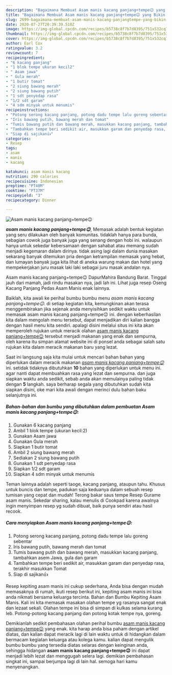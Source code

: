 ```yaml
---
description: "Bagaimana Membuat Asam manis kacang panjang+tempe😉 yang Bikin Ngiler"
title: "Bagaimana Membuat Asam manis kacang panjang+tempe😉 yang Bikin Ngiler"
slug: 2699-bagaimana-membuat-asam-manis-kacang-panjangtempe-yang-bikin-ngiler
date: 2020-07-27T20:39:39.510Z
image: https://img-global.cpcdn.com/recipes/b5738c8f7b7d8395/751x532cq70/asam-manis-kacang-panjangtempe😉-foto-resep-utama.jpg
thumbnail: https://img-global.cpcdn.com/recipes/b5738c8f7b7d8395/751x532cq70/asam-manis-kacang-panjangtempe😉-foto-resep-utama.jpg
cover: https://img-global.cpcdn.com/recipes/b5738c8f7b7d8395/751x532cq70/asam-manis-kacang-panjangtempe😉-foto-resep-utama.jpg
author: Earl Cox
ratingvalue: 3.2
reviewcount: 7
recipeingredient:
- "6 kacang panjang"
- "1 blok tempe ukuran kecil2"
- " Asam jawa"
- " Gula merah"
- "1 butir tomat"
- "2 siung bawang merah"
- "2 siung bawang putih"
- "1 sdt penyedap rasa"
- "1/2 sdt garam"
- "4 sdm minyak untuk menumis"
recipeinstructions:
- "Potong serong kacang panjang, potong dadu tempe lalu goreng sebentar"
- "Iris bawang putih, bawang merah dan tomat"
- "Tumis bawang putih dan bawang merah, masukkan kacang panjang, tambahkan asem Jawa, gula dan garam"
- "Tambahkan tempe beri sedikit air, masukkan garam dan penyedap rasa, terakhir masukkan Tomat"
- "Siap di sajikan👍"
categories:
- Resep
tags:
- asam
- manis
- kacang

katakunci: asam manis kacang 
nutrition: 290 calories
recipecuisine: Indonesian
preptime: "PT40M"
cooktime: "PT37M"
recipeyield: "3"
recipecategory: Dinner

---
```



![Asam manis kacang panjang+tempe😉](https://img-global.cpcdn.com/recipes/b5738c8f7b7d8395/751x532cq70/asam-manis-kacang-panjangtempe😉-foto-resep-utama.jpg)

<b><i>asam manis kacang panjang+tempe😉</i></b>, Memasak adalah bentuk kegiatan yang seru dilakukan oleh banyak komunitas. tidaklah hanya para bunda, sebagian cowok juga banyak juga yang senang dengan hobi ini. walaupun hanya untuk sekedar kebersamaan dengan sahabat atau memang sudah menjadi kegemaran dalam dirinya. tidak asing lagi dalam dunia masakan sekarang banyak ditemukan pria dengan ketrampilan memasak yang hebat, dan lumayan banyak juga kita lihat di aneka warung makan dan hotel yang mempekerjakan juru masak laki laki sebagai juru masak andalan nya.

Asam manis kacang panjang+tempe😉 DapurMahira Bandung Barat. Tinggal jauh dari mamah, jadi rindu masakan nya, jadi lah ini. Lihat juga resep Oseng Kacang Panjang Pedas Asam Manis enak lainnya.

Baiklah, kita awali ke perihal bumbu bumbu menu <i>asam manis kacang panjang+tempe😉</i>. di setiap kegiatan kita, kemungkinan akan terasa menggembirakan jika sejenak anda menyisihkan sedikit waktu untuk memasak asam manis kacang panjang+tempe😉 ini. dengan keberhasilan kita dalam mengolah menu tersebut, dapat menjadikan diri kalian bangga dengan hasil menu kita sendiri. apalagi disini melalui situs ini kita akan memperoleh rujukan untuk meracik olahan <u>asam manis kacang panjang+tempe😉</u> tersebut menjadi makanan yang enak dan sempurna, oleh karena itu simpan alamat website ini di ponsel anda sebagai salah satu rujukan kita dalam meracik makanan baru yang lezat.


Saat ini langsung saja kita mulai untuk mencari bahan bahan yang diperlukan dalam meracik makanan <u><i>asam manis kacang panjang+tempe😉</i></u> ini. setidak tidaknya dibutuhkan <b>10</b> bahan yang diperlukan untuk menu ini. agar nanti dapat membuahkan rasa yang lezat dan sempurna. dan juga siapkan waktu anda sedikit, sebab anda akan memulainya paling tidak dengan <b>5</b> langkah. saya berharap segala yang dibutuhkan sudah kita siapkan disini, oke mari kita awali dengan merinci dulu bahan baku selanjutnya ini.

<!--inarticleads1-->

##### Bahan-bahan dan bumbu yang dibutuhkan dalam pembuatan Asam manis kacang panjang+tempe😉:

1. Gunakan 6 kacang panjang
1. Ambil 1 blok tempe (ukuran kecil:2)
1. Gunakan  Asam jawa
1. Gunakan  Gula merah
1. Siapkan 1 butir tomat
1. Ambil 2 siung bawang merah
1. Sediakan 2 siung bawang putih
1. Gunakan 1 sdt penyedap rasa
1. Siapkan 1/2 sdt garam
1. Siapkan 4 sdm minyak untuk menumis


Teman lainnya adalah seperti taoge, kacang panjang, ataupun tahu. Khusus untuk buncis dan tempe, padukan saja keduanya dalam sebuah resep tumisan yang cepat dan mudah! Terong bakar saus tempe Resep Gurame asam manis. Sekedar sharing, kalau menulis di Cookpad karena awalnya ingin menyimpan resep yg sudah dibuat, baik punya sendiri atau hasil recook. 

<!--inarticleads2-->

##### Cara menyiapkan Asam manis kacang panjang+tempe😉:

1. Potong serong kacang panjang, potong dadu tempe lalu goreng sebentar
1. Iris bawang putih, bawang merah dan tomat
1. Tumis bawang putih dan bawang merah, masukkan kacang panjang, tambahkan asem Jawa, gula dan garam
1. Tambahkan tempe beri sedikit air, masukkan garam dan penyedap rasa, terakhir masukkan Tomat
1. Siap di sajikan👍


Resep kepiting asam manis ini cukup sederhana, Anda bisa dengan mudah memasaknya di rumah, ikuti resep berikut ini, kepiting asam manis ini bisa anda nikmati bersama keluarga tercinta. Bahan dan Bumbu Kepiting Asam Manis. Kali ini kita memasak masakan olahan tempe yg rasanya sangat enak dan lezaat sekali. Olahan tempe ini bisa di simpan di kulkas selama kurang leb. Potong-potong kacang panjang dan potong kotak tempe nya, goreng. 

Demikianlah sedikit pembahasan olahan perihal bumbu <u>asam manis kacang panjang+tempe😉</u> yang enak. kita harap anda bisa paham dengan artikel diatas, dan kalian dapat meracik lagi di lain waktu untuk di hidangkan dalam bermacam kegiatan keluarga atau kolega kamu. kalian dapat mengulik bumbu bumbu yang tersedia diatas selaras dengan keinginan anda, sehingga hidangan <b>asam manis kacang panjang+tempe😉</b> ini dapat menjadi lebih lezat dan menggugah selera lagi. demikian pembahasan singkat ini, sampai berjumpa lagi di lain hal. semoga hari kamu menyenangkan.
